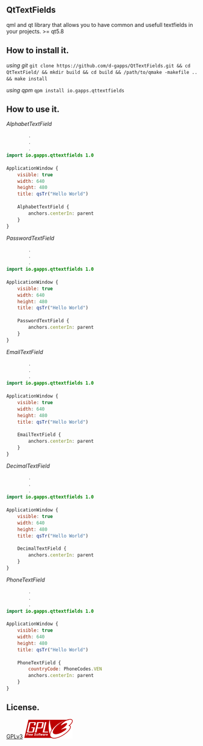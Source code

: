 QtTextFields
-------------
qml and qt library that allows you to have common and usefull textfields
in your projects. >= qt5.8

How to install it.
-------------------
*using git*
```git clone https://github.com/d-gapps/QtTextFields.git && cd QtTextField/ && mkdir build && cd build && /path/to/qmake -makefile .. && make install```

*using qpm*
```qpm install io.gapps.qttextfields```

How to use it.
--------------
*AlphabetTextField*
```qml
        .
        .
        .
import io.gapps.qttextfields 1.0

ApplicationWindow {
    visible: true
    width: 640
    height: 480
    title: qsTr("Hello World")

    AlphabetTextField {
        anchors.centerIn: parent
    }
}
```

*PasswordTextField*
```qml
		.
		.
		.
import io.gapps.qttextfields 1.0

ApplicationWindow {
    visible: true
    width: 640
    height: 480
    title: qsTr("Hello World")

    PasswordTextField {
        anchors.centerIn: parent
    }
}
```

*EmailTextField*
```qml
		.
		.
		.
import io.gapps.qttextfields 1.0

ApplicationWindow {
    visible: true
    width: 640
    height: 480
    title: qsTr("Hello World")

    EmailTextField {
        anchors.centerIn: parent
    }
}
```

*DecimalTextField*
```qml
		.
		.
		.
import io.gapps.qttextfields 1.0

ApplicationWindow {
    visible: true
    width: 640
    height: 480
    title: qsTr("Hello World")

    DecimalTextField {
        anchors.centerIn: parent
    }
}
```

*PhoneTextField*
```qml
		.
		.
		.
import io.gapps.qttextfields 1.0

ApplicationWindow {
    visible: true
    width: 640
    height: 480
    title: qsTr("Hello World")

    PhoneTextField {
        countryCode: PhoneCodes.VEN
        anchors.centerIn: parent
    }
}
```

License.
--------
[GPLv3](./LICENSE.md) ![gplv3](./img/gplv3.png)
